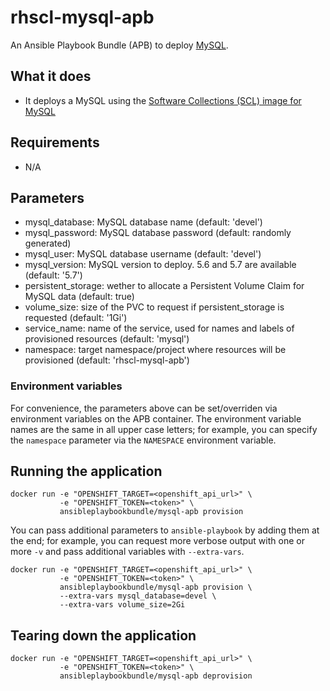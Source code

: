rhscl-mysql-apb
===============

An Ansible Playbook Bundle (APB) to deploy [MySQL](https://www.mysql.com).

## What it does
* It deploys a MySQL using the
  [Software Collections (SCL) image for MySQL](https://github.com/sclorg/mysql-container/)

## Requirements
* N/A

## Parameters

* mysql_database: MySQL database name (default: 'devel')
* mysql_password: MySQL database password (default: randomly generated)
* mysql_user: MySQL database username (default: 'devel')
* mysql_version: MySQL version to deploy. 5.6 and 5.7 are available (default: '5.7')
* persistent_storage: wether to allocate a Persistent Volume Claim for MySQL data (default: true)
* volume_size: size of the PVC to request if persistent_storage is requested (default: '1Gi')
* service_name: name of the service, used for names and labels of provisioned resources (default: 'mysql')
* namespace: target namespace/project where resources will be provisioned (default: 'rhscl-mysql-apb')

### Environment variables

For convenience, the parameters above can be set/overriden via environment variables on the APB container. The environment variable names are the same in all upper case letters; for example, you can specify the `namespace` parameter via the `NAMESPACE` environment variable.

## Running the application

    docker run -e "OPENSHIFT_TARGET=<openshift_api_url>" \
               -e "OPENSHIFT_TOKEN=<token>" \
               ansibleplaybookbundle/mysql-apb provision

You can pass additional parameters to `ansible-playbook` by adding them at the end; for example, you can request more verbose output with one or more `-v` and pass additional variables with `--extra-vars`.

    docker run -e "OPENSHIFT_TARGET=<openshift_api_url>" \
               -e "OPENSHIFT_TOKEN=<token>" \
               ansibleplaybookbundle/mysql-apb provision \
               --extra-vars mysql_database=devel \
               --extra-vars volume_size=2Gi

## Tearing down the application

    docker run -e "OPENSHIFT_TARGET=<openshift_api_url>" \
               -e "OPENSHIFT_TOKEN=<token>" \
               ansibleplaybookbundle/mysql-apb deprovision
